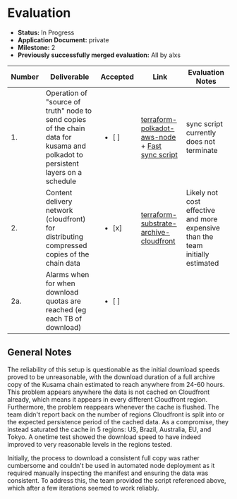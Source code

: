 # Evaluation

- **Status:** In Progress
- **Application Document:** private
- **Milestone:** 2
- **Previously successfully merged evaluation:** All by alxs

| Number | Deliverable | Accepted | Link | Evaluation Notes |
| ------ | ----------- | -------- | ---- |----------------- |
| 1.     | Operation of "source of truth" node to send copies of the chain data for kusama and polkadot to persistent layers on a schedule |<ul><li>[ ] </li></ul> | [terraform-polkadot-aws-node](https://github.com/geometry-labs/terraform-polkadot-aws-node) + [Fast sync script](https://github.com/geometry-labs/substrate-meta/blob/main/sync/archive_download.sh) | sync script currently does not terminate
| 2.     | Content delivery network (cloudfront) for distributing compressed copies of the chain data |<ul><li>[x] </li></ul> | [terraform-substrate-archive-cloudfront](https://github.com/geometry-labs/terraform-substrate-archive-cloudfront) | Likely not cost effective and more expensive than the team initially estimated
| 2a.    | Alarms when for when download quotas are reached (eg each TB of download) |<ul><li>[ ] </li></ul> | 

## General Notes

The reliability of this setup is questionable as the initial download speeds proved to be unreasonable, with the download duration of a full archive copy of the Kusama chain estimated to reach anywhere from 24-60 hours.
This problem appears anywhere the data is not cached on Cloudfront already, which means it appears in every different Cloudfront region.
Furthermore, the problem reappears whenever the cache is flushed.
The team didn't report back on the number of regions Cloudfront is split into or the expected persistence period of the cached data.
As a compromise, they instead saturated the cache in 5 regions: US, Brazil, Australia, EU, and Tokyo.
A onetime test showed the download speed to have indeed improved to very reasonable levels in the regions tested.

Initially, the process to download a consistent full copy was rather cumbersome and couldn't be used in automated node deployment as it required manually inspecting the manifest and ensuring the data was consistent.
To address this, the team provided the script referenced above, which after a few iterations seemed to work reliably.
